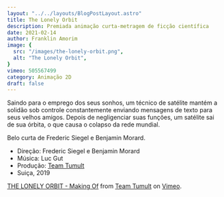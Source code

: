 ```yaml
---
layout: "../../layouts/BlogPostLayout.astro"
title: The Lonely Orbit
description: Premiada animação curta-metragem de ficção científica
date: 2021-02-14
author: Franklin Amorim
image: {
  src: "/images/the-lonely-orbit.png",
  alt: "The Lonely Orbit",
}
vimeo: 505567499
category: Animação 2D
draft: false
---
```


Saindo para o emprego dos seus sonhos, um técnico de satélite mantém a solidão sob controle constantemente enviando mensagens de texto para seus velhos amigos. Depois de negligenciar suas funções, um satélite sai de sua órbita, o que causa o colapso da rede mundial.

Belo curta de Frederic Siegel e Benjamin Morard.

- Direção: Frederic Siegel e Benjamin Morard
- Música: Luc Gut
- Produção: [Team Tumult](https://www.teamtumult.ch/thelonelyorbit)
- Suiça, 2019


<a href="https://vimeo.com/505156613">THE LONELY ORBIT - Making Of</a> from <a href="https://vimeo.com/teamtumult">Team Tumult</a> on <a href="https://vimeo.com">Vimeo</a>.